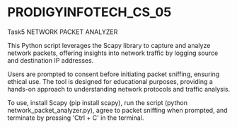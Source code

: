 # PRODIGYINFOTECH_CS_05
Task5 NETWORK PACKET ANALYZER

This Python script leverages the Scapy library to capture and analyze network packets, offering insights into network traffic by logging source and destination IP addresses.

Users are prompted to consent before initiating packet sniffing, ensuring ethical use. The tool is designed for educational purposes, providing a hands-on approach to understanding network protocols and traffic analysis.

To use, install Scapy (pip install scapy), run the script (python network_packet_analyzer.py), agree to packet sniffing when prompted, and terminate by pressing 'Ctrl + C' in the terminal.